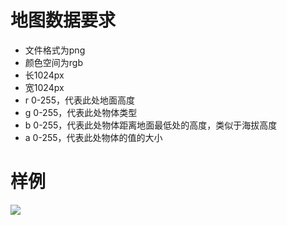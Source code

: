 # 地图数据要求
* 文件格式为png
* 颜色空间为rgb
* 长1024px
* 宽1024px
* r 0-255，代表此处地面高度
* g 0-255，代表此处物体类型
* b 0-255，代表此处物体距离地面最低处的高度，类似于海拔高度
* a 0-255，代表此处物体的值的大小
# 样例
![](./app/assets/images/map.png)